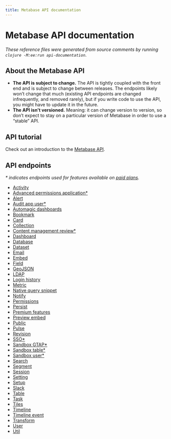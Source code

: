 ```yaml
---
title: Metabase API documentation
---
```


# Metabase API documentation

_These reference files were generated from source comments by running `clojure -M:ee:run api-documentation`_.

## About the Metabase API

- **The API is subject to change.** The API is tightly coupled with the front end and is subject to change between releases. The endpoints likely won’t change that much (existing API endpoints are changed infrequently, and removed rarely), but if you write code to use the API, you might have to update it in the future.
- **The API isn't versioned.** Meaning: it can change version to version, so don’t expect to stay on a particular version of Metabase in order to use a “stable” API.

## API tutorial

Check out an introduction to the [Metabase API](https://www.metabase.com/learn/administration/metabase-api.html).

## API endpoints

_* indicates endpoints used for features available on [paid plans](https://www.metabase.com/pricing)._


- [Activity](api/activity.md)
- [Advanced permissions application*](api/ee/advanced-permissions-application.md)
- [Alert](api/alert.md)
- [Audit app user*](api/ee/audit-app-user.md)
- [Automagic dashboards](api/automagic-dashboards.md)
- [Bookmark](api/bookmark.md)
- [Card](api/card.md)
- [Collection](api/collection.md)
- [Content management review*](api/ee/content-management-review.md)
- [Dashboard](api/dashboard.md)
- [Database](api/database.md)
- [Dataset](api/dataset.md)
- [Email](api/email.md)
- [Embed](api/embed.md)
- [Field](api/field.md)
- [GeoJSON](api/geojson.md)
- [LDAP](api/ldap.md)
- [Login history](api/login-history.md)
- [Metric](api/metric.md)
- [Native query snippet](api/native-query-snippet.md)
- [Notify](api/notify.md)
- [Permissions](api/permissions.md)
- [Persist](api/persist.md)
- [Premium features](api/premium-features.md)
- [Preview embed](api/preview-embed.md)
- [Public](api/public.md)
- [Pulse](api/pulse.md)
- [Revision](api/revision.md)
- [SSO*](api/ee/sso.md)
- [Sandbox GTAP*](api/ee/sandbox-gtap.md)
- [Sandbox table*](api/ee/sandbox-table.md)
- [Sandbox user*](api/ee/sandbox-user.md)
- [Search](api/search.md)
- [Segment](api/segment.md)
- [Session](api/session.md)
- [Setting](api/setting.md)
- [Setup](api/setup.md)
- [Slack](api/slack.md)
- [Table](api/table.md)
- [Task](api/task.md)
- [Tiles](api/tiles.md)
- [Timeline](api/timeline.md)
- [Timeline event](api/timeline-event.md)
- [Transform](api/transform.md)
- [User](api/user.md)
- [Util](api/util.md)
